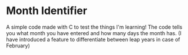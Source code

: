 # Month Identifier
A simple code made with C to test the things I'm learning! The code tells you what month you have entered and how many days the month has. (I have introduced a feature to differentiate between leap years in case of February)
